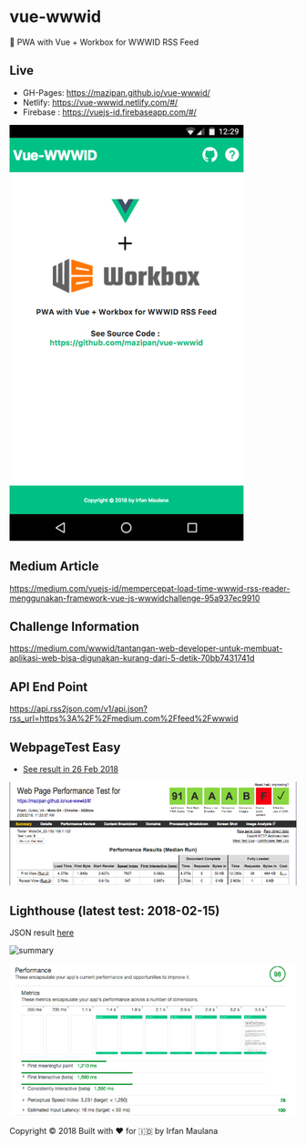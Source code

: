 # vue-wwwid
🐢️️️ PWA with Vue + Workbox for WWWID RSS Feed

## Live

+ GH-Pages: https://mazipan.github.io/vue-wwwid/
+ Netlify: https://vue-wwwid.netlify.com/#/
+ Firebase : https://vuejs-id.firebaseapp.com/#/

![Vue-WWWID Homepage](https://raw.githubusercontent.com/mazipan/vue-wwwid/master/screenshoot-aboutpage.png)

## Medium Article

https://medium.com/vuejs-id/mempercepat-load-time-wwwid-rss-reader-menggunakan-framework-vue-js-wwwidchallenge-95a937ec9910

## Challenge Information

https://medium.com/wwwid/tantangan-web-developer-untuk-membuat-aplikasi-web-bisa-digunakan-kurang-dari-5-detik-70bb7431741d

## API End Point

https://api.rss2json.com/v1/api.json?rss_url=https%3A%2F%2Fmedium.com%2Ffeed%2Fwwwid

## WebpageTest Easy

+ [See result in 26 Feb 2018](https://www.webpagetest.org/result/180226_CX_3bad9e802e569efb3dcb867e0e9cc370/)

![Webpagetest Easy](https://raw.githubusercontent.com/mazipan/vue-wwwid/master/webpagetest/26-02-2018/wpt-result-26-feb-2018.png)

## Lighthouse (latest test: 2018-02-15)

JSON result [here](https://raw.githubusercontent.com/mazipan/vue-wwwid/master/lighthouse-result/2018-02-15/mazipan.github.io-20180215T015206.json)

![summary](https://raw.githubusercontent.com/mazipan/vue-wwwid/master/lighthouse-result/2018-02-15/summary.png)

![perf](https://raw.githubusercontent.com/mazipan/vue-wwwid/master/lighthouse-result/2018-02-15/perf.png)


Copyright © 2018 Built with ❤️ for 🇮🇩 by Irfan Maulana
